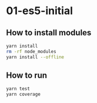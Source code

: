# 01-es5-initial

## How to install modules

```bash
yarn install
rm -rf node_modules
yarn install --offline
```

## How to run

```bash
yarn test
yarn coverage
```
